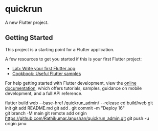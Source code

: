 # quickrun

A new Flutter project.

## Getting Started

This project is a starting point for a Flutter application.

A few resources to get you started if this is your first Flutter project:

- [Lab: Write your first Flutter app](https://docs.flutter.dev/get-started/codelab)
- [Cookbook: Useful Flutter samples](https://docs.flutter.dev/cookbook)

For help getting started with Flutter development, view the
[online documentation](https://docs.flutter.dev/), which offers tutorials,
samples, guidance on mobile development, and a full API reference.



flutter build web --base-href /quickrun_admin/ --release
cd build/web
git init
git add README.md
git add .
git commit -m "Deploy 16"    
git branch -M main
git remote add origin https://github.com/RathikumarJanushan/quickrun_admin.git
git push -u origin janu